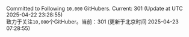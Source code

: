 Committed to Following `10,000` GitHubers. Current: <!-- FOLLOWING_COUNT -->301<!-- FOLLOWING_COUNT --> (Update at UTC <!-- LAST_UPDATED -->2025-04-22 23:28:55<!-- LAST_UPDATED -->)<br>
致力于关注`10,000`个GitHuber。当前：<!-- FOLLOWING_COUNT -->301<!-- FOLLOWING_COUNT --> (更新于北京时间 <!-- LAST_UPDATED_CST -->2025-04-23 07:28:55<!-- LAST_UPDATED_CST -->)
